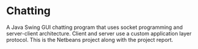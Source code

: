 # Chatting
A Java Swing GUI chatting program that uses socket programming and server-client architecture. Client and server use a custom application layer protocol. This is the Netbeans project along with the project report.
